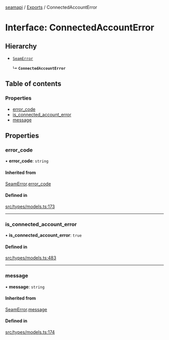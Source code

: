 [seamapi](../README.md) / [Exports](../modules.md) / ConnectedAccountError

# Interface: ConnectedAccountError

## Hierarchy

- [`SeamError`](SeamError.md)

  ↳ **`ConnectedAccountError`**

## Table of contents

### Properties

- [error\_code](ConnectedAccountError.md#error_code)
- [is\_connected\_account\_error](ConnectedAccountError.md#is_connected_account_error)
- [message](ConnectedAccountError.md#message)

## Properties

### error\_code

• **error\_code**: `string`

#### Inherited from

[SeamError](SeamError.md).[error_code](SeamError.md#error_code)

#### Defined in

[src/types/models.ts:173](https://github.com/seamapi/javascript/blob/main/src/types/models.ts#L173)

___

### is\_connected\_account\_error

• **is\_connected\_account\_error**: ``true``

#### Defined in

[src/types/models.ts:483](https://github.com/seamapi/javascript/blob/main/src/types/models.ts#L483)

___

### message

• **message**: `string`

#### Inherited from

[SeamError](SeamError.md).[message](SeamError.md#message)

#### Defined in

[src/types/models.ts:174](https://github.com/seamapi/javascript/blob/main/src/types/models.ts#L174)
